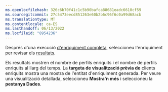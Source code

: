 ```yaml
---
ms.openlocfilehash: 326c6b70f41c1c5b90bafca88681eadc6610cf59
ms.sourcegitcommit: 27c5473eecd851263e60b2b6c96f6c0a99d68acb
ms.translationtype: MT
ms.contentlocale: ca-ES
ms.lasthandoff: 06/13/2022
ms.locfileid: "8954236"
---
```

Després d'una execució [d'enriquiment completa](../enrichment-hub.md#run-or-refresh-enrichments), seleccioneu l'enriquiment per revisar els [resultats](../enrichment-hub.md#enrichment-results). 

Els resultats mostren el nombre de perfils enriquits i el nombre de perfils enriquits al llarg del temps. La **targeta de visualització prèvia de** clients enriquits mostra una mostra de l'entitat d'enriquiment generada. Per veure una visualització detallada, seleccioneu **Mostra'n més** i seleccioneu la **pestanya Dades**.
